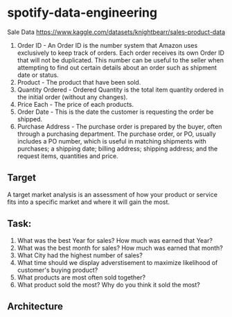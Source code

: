 # spotify-data-engineering

Sale Data https://www.kaggle.com/datasets/knightbearr/sales-product-data

1. Order ID - An Order ID is the number system that Amazon uses exclusively to keep track of orders. Each order receives its own Order ID that will not be duplicated. This number can be useful to the seller when attempting to find out certain details about an order such as shipment date or status.
2. Product - The product that have been sold.
3. Quantity Ordered - Ordered Quantity is the total item quantity ordered in the initial order (without any changes).
4. Price Each - The price of each products.
5. Order Date - This is the date the customer is requesting the order be shipped.
6. Purchase Address - The purchase order is prepared by the buyer, often through a purchasing department. The purchase order, or PO, usually includes a PO number, which is useful in matching shipments with purchases; a shipping date; billing address; shipping address; and the request items, quantities and price.


## Target
A target market analysis is an assessment of how your product or service fits into a specific market and where it will gain the most.

## Task:
1. What was the best Year for sales? How much was earned that Year?
2. What was the best month for sales? How much was earned that month?
3. What City had the highest number of sales?
4. What time should we display adverstisement to maximize likelihood of customer's buying product?
5. What products are most often sold together?
6. What product sold the most? Why do you think it sold the most?

## Architecture 






